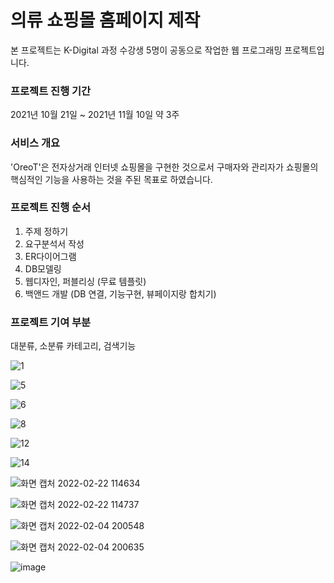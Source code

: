 # 의류 쇼핑몰 홈페이지 제작
본 프로젝트는 K-Digital 과정 수강생 5명이 공동으로 작업한 웹 프로그래밍 프로젝트입니다.

### 프로젝트 진행 기간
2021년 10월 21일 ~ 2021년 11월 10일 약 3주

### 서비스 개요
'OreoT'은 전자상거래 인터넷 쇼핑몰을 구현한 것으로서 구매자와 관리자가 쇼핑몰의 핵심적인 기능을 사용하는 것을 주된 목표로 하였습니다.

### 프로젝트 진행 순서
1. 주제 정하기
2. 요구분석서 작성
3. ER다이어그램
4. DB모델링
5. 웹디자인, 퍼블리싱 (무료 템플릿)
6. 백앤드 개발 (DB 연결, 기능구현, 뷰페이지랑 합치기)

### 프로젝트 기여 부분
대분류, 소분류 카테고리, 검색기능


![1](https://user-images.githubusercontent.com/83121895/149434418-8aa1abd4-10b9-458f-9bd8-4ca376865e2b.png)

![5](https://user-images.githubusercontent.com/83121895/149434436-5c1500af-fb83-4be5-9e29-bc7797cd2e48.png)

![6](https://user-images.githubusercontent.com/83121895/149434440-c19fd069-01ec-468f-8ae8-ef6f500e2bd5.png)

![8](https://user-images.githubusercontent.com/83121895/149434449-bd694d89-5ecf-4a45-9893-42d2cca6068b.png)

![12](https://user-images.githubusercontent.com/83121895/149434461-5906741c-17f4-4c34-b253-2bd1fa703f01.png)

![14](https://user-images.githubusercontent.com/83121895/149434476-d26da106-c0c4-4dd4-9fca-2cdc888786e5.png)

![화면 캡처 2022-02-22 114634](https://user-images.githubusercontent.com/83121895/155053993-a1c56999-b242-4304-aa64-8e0efeb87bba.jpg)

![화면 캡처 2022-02-22 114737](https://user-images.githubusercontent.com/83121895/155054014-651bc7c8-d221-4911-8eb0-1acba34e031b.jpg)

![화면 캡처 2022-02-04 200548](https://user-images.githubusercontent.com/83121895/152520053-818c6d26-3d43-4be7-ae7d-535c5cab90c7.png)

![화면 캡처 2022-02-04 200635](https://user-images.githubusercontent.com/83121895/152520090-7384ebc4-2fc2-45a4-a571-5b2fbc4b8306.png)

![image](https://user-images.githubusercontent.com/83121895/152521783-bd192d2f-5620-4052-9a20-f8b7e292a70d.png)
